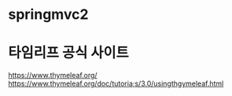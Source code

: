 # springmvc2

# 타임리프 공식 사이트
https://www.thymeleaf.org/
https://www.thymeleaf.org/doc/tutoria;s/3.0/usingthgymeleaf.html
